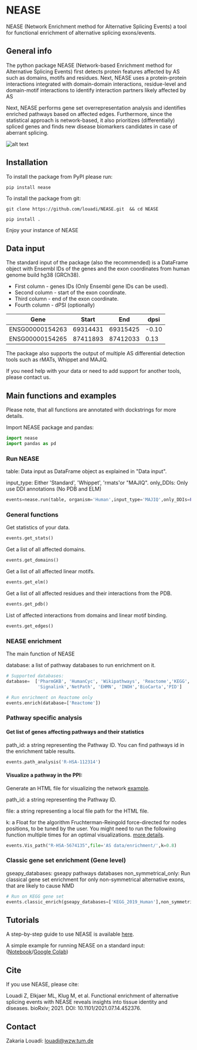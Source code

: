 # NEASE
NEASE  (Network Enrichment method for Alternative Splicing Events) a tool for functional enrichment of alternative splicing exons/events. 


## General info
The python package NEASE (Network-based Enrichment method for Alternative Splicing Events) first detects protein features affected by AS such as domains, motifs and residues. Next, NEASE uses  a protein-protein interactions integrated with domain-domain interactions, residue-level and domain-motif interactions to identify interaction partners likely affected by AS

Next, NEASE performs gene set overrepresentation analysis and identifies enriched pathways based on affected edges. Furthermore, since the statistical approach is network-based, it also prioritizes (differentially) spliced genes and finds new disease biomarkers candidates in case of aberrant splicing.


![alt text](https://user-images.githubusercontent.com/22538496/122232299-6a25cb00-cebb-11eb-8230-b16b6db81b01.png)



## Installation

To install the package from PyPI please run:

`pip install nease` 

To install the package from git:

`git clone https://github.com/louadi/NEASE.git  && cd NEASE`

`pip install .`


Enjoy your instance of NEASE




## Data input

The standard input of the package (also the recommended) is a DataFrame object with Ensembl IDs of the genes and the exon coordinates from human genome build hg38 (GRCh38).

- First column  - genes IDs (Only Ensembl gene IDs can be used).
- Second column - start of the exon coordinate.
- Third column  - end of the exon coordinate.
- Fourth column - dPSI (optionally)



| Gene              |   Start   |   End     |dpsi  | 
|-------------------|-----------|-----------|------|
| ENSG00000154263   | 69314431  | 69315425  |-0.10 | 
| ENSG00000154265   | 87411893  | 87412033  | 0.13 | 



The package also supports the output of multiple AS differential detection tools such as rMATs, Whippet and MAJIQ.

If you need help with your data or need to add support for another tools, please contact us.



## Main functions and examples

Please note, that all functions are annotated with dockstrings for more details.

Import NEASE package and pandas:

```python
import nease
import pandas as pd
```



### Run NEASE 

table: Data input as DataFrame object as explained in "Data input".


input_type: Either 'Standard', 'Whippet', 'rmats'or "MAJIQ".
only_DDIs: Only use DDI annotations (No PDB and ELM)

```python
events=nease.run(table, organism='Human',input_type='MAJIQ',only_DDIs=False)
```


###  General functions
Get statistics of your data.

```python
events.get_stats()
```


Get a list of all affected domains.
```python
events.get_domains()
```



Get a list of all affected linear motifs.

```python
events.get_elm()
```



Get a list of all affected residues and their interactions from the PDB.

```python
events.get_pdb()
```


List of affected interactions from domains and linear motif binding.

```python
events.get_edges()
```

###  NEASE enrichment 

The main function of NEASE

database: a list of pathway databases to run enrichment on it. 


```python
# Supported databases:
database=  ['PharmGKB', 'HumanCyc', 'Wikipathways', 'Reactome','KEGG', 'SMPDB',
            'Signalink','NetPath', 'EHMN', 'INOH','BioCarta','PID']

# Run enrichment on Reactome only
events.enrich(database=['Reactome'])
```


###  Pathway specific analysis


#### Get list of genes affecting pathways and their statistics
path_id: a string representing the Pathway ID. You can find pathways id in the enrichment table results.


```python
events.path_analysis('R-HSA-112314')
```


#### Visualize a pathway in the PPI:

Generate an HTML file for visualizing the network [example](https://tender-elion-977996.netlify.app/).

path_id: a string representing the Pathway ID.

file: a string representing a local file path for the HTML file.

k: a Float for the algorithm  Fruchterman-Reingold force-directed for nodes positions, to be tuned by the user. You might need to run the following function multiple times for an optimal visualizations.
        [more details](https://networkx.org/documentation/stable/reference/generated/networkx.drawing.layout.spring_layout.html).
       

```python
events.Vis_path("R-HSA-5674135",file='AS data/enrichment/',k=0.8)
```



###  Classic gene set enrichment (Gene level)
gseapy_databases: gseapy pathways databases
non_symmetrical_only: Run classical gene set enrichment for only non-symmetrical alternative exons, that are likely to cause NMD

```python
# Run on KEGG gene set
events.classic_enrich(gseapy_databases=['KEGG_2019_Human'],non_symmetrical_only=True)
```


## Tutorials


A step-by-step guide to use NEASE is available [here](https://github.com/louadi/NEASE-tutorials).


A simple example for running NEASE on a standard input:
([Notebook](https://github.com/louadi/NEASE-tutorials/blob/main/DCM_analysis.ipynb)/[Google Colab](https://colab.research.google.com/github/louadi/NEASE-tutorials/blob/main/DCM_analysis.ipynb))




## Cite

If you use NEASE, please cite:

Louadi Z, Elkjaer ML, Klug M, et al. Functional enrichment of alternative splicing events with NEASE reveals insights into tissue identity and diseases. bioRxiv; 2021. DOI: 10.1101/2021.07.14.452376.



## Contact 
Zakaria Louadi: louadi@wzw.tum.de
